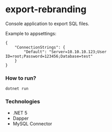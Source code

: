 # export-rebranding

Console application to export SQL files.

Example to appsettings:
```
{
    "ConnectionStrings": {
        "Default": "Server=10.10.10.123;User ID=root;Password=123456;Database=test"
    }
}
```

<h3>How to run?</h3>

`dotnet run`

<h3>Technologies</h3>

- .NET 5
- Dapper
- MySQL Connector
